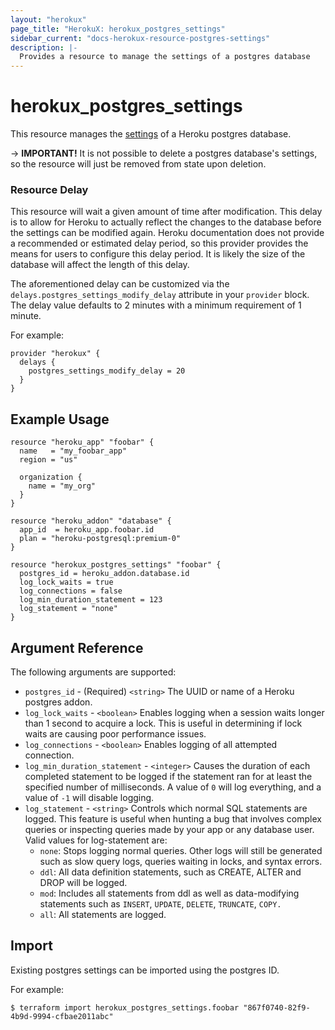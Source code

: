 ```yaml
---
layout: "herokux"
page_title: "HerokuX: herokux_postgres_settings"
sidebar_current: "docs-herokux-resource-postgres-settings"
description: |-
  Provides a resource to manage the settings of a postgres database
---
```


# herokux\_postgres\_settings

This resource manages the [settings](https://devcenter.heroku.com/articles/heroku-postgres-settings)
of a Heroku postgres database.

-> **IMPORTANT!**
It is not possible to delete a postgres database's settings, so the resource will just be removed from state upon deletion.

### Resource Delay
This resource will wait a given amount of time after modification. This delay is to allow for Heroku to actually reflect
the changes to the database before the settings can be modified again. Heroku documentation does not provide
a recommended or estimated delay period, so this provider provides the means for users to configure this delay period.
It is likely the size of the database will affect the length of this delay.

The aforementioned delay can be customized via the `delays.postgres_settings_modify_delay` attribute in your `provider` block.
The delay value defaults to 2 minutes with a minimum requirement of 1 minute.

For example:

```hcl-terraform
provider "herokux" {
  delays {
    postgres_settings_modify_delay = 20
  }
}
```

## Example Usage

```hcl-terraform
resource "heroku_app" "foobar" {
  name   = "my_foobar_app"
  region = "us"

  organization {
    name = "my_org"
  }
}

resource "heroku_addon" "database" {
  app_id  = heroku_app.foobar.id
  plan = "heroku-postgresql:premium-0"
}

resource "herokux_postgres_settings" "foobar" {
  postgres_id = heroku_addon.database.id
  log_lock_waits = true
  log_connections = false
  log_min_duration_statement = 123
  log_statement = "none"
}
```

## Argument Reference

The following arguments are supported:

* `postgres_id` - (Required) `<string>` The UUID or name of a Heroku postgres addon.
* `log_lock_waits` - `<boolean>` Enables logging when a session waits longer than 1 second
  to acquire a lock. This is useful in determining if lock waits are causing poor performance issues.
* `log_connections` - `<boolean>` Enables logging of all attempted connection.
* `log_min_duration_statement` - `<integer>` Causes the duration of each completed statement to be logged
  if the statement ran for at least the specified number of milliseconds. A value of `0` will log everything,
  and a value of `-1` will disable logging.
* `log_statement` - `<string>` Controls which normal SQL statements are logged. This feature is useful
  when hunting a bug that involves complex queries or inspecting queries made by your app or any database user.
  Valid values for log-statement are:
    * `none`: Stops logging normal queries. Other logs will still be generated such as slow query logs, queries waiting in locks, and syntax errors.
    * `ddl`: All data definition statements, such as CREATE, ALTER and DROP will be logged.
    * `mod`: Includes all statements from ddl as well as data-modifying statements such as `INSERT`, `UPDATE`, `DELETE`, `TRUNCATE`, `COPY.`
    * `all`: All statements are logged.

## Import

Existing postgres settings can be imported using the postgres ID.

For example:

```shell script
$ terraform import herokux_postgres_settings.foobar "867f0740-82f9-4b9d-9994-cfbae2011abc"
```
